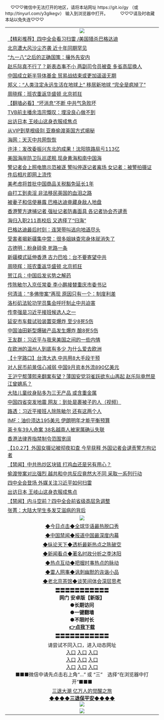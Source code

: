  <table>
　<tr>
♡♡♡微信中无法打开的地区，请将本站网址 https://git.io/gy （或 http://tinyurl.com/y3glkegv） 输入到浏览器中打开。 
　</tr>
　<tr>
♡♡♡请及时收藏本站以免失连♡♡♡
   </tr>
   <tr>
    <td align=center><img src="https://github.com/gyhhx/image-upload/blob/master/title1.jpg" /></td>
 </tr>
<tr><td align="left"><a href="https://xwood.fun/oo.aspx?name=c1089113&key=nqynnipsxfbxcbni&from=gy">【精彩推荐】四中全会看习扫雷 /美国猎杀巴格达迪</a></td></tr>
<tr><td align="left"><a href="https://xwood.fun/oo.aspx?name=c1089263&key=nqynnipsxfbxcbni&from=gy">北京遭大风沙尘齐袭 近十年同期罕见</a></td></tr>
<tr><td align="left"><a href="https://xwood.fun/oo.aspx?name=c1089192&key=nqynnipsxfbxcbni&from=gy">“九一八”之后的正确国策：攘外先安内</a></td></tr>
<tr><td align="left"><a href="https://xwood.fun/oo.aspx?name=c1088927&key=nqynnipsxfbxcbni&from=gy">赵乐际真不行了？新表态事不小 两副司令员被查 多省高层换人</a></td></tr>
<tr><td align="left"><a href="https://xwood.fun/oo.aspx?name=c1089231&key=nqynnipsxfbxcbni&from=gy">中国成立新半导体基金 贸易战结束或更加遥遥无期</a></td></tr>
<tr><td align="left"><a href="https://xwood.fun/oo.aspx?name=c1089313&key=nqynnipsxfbxcbni&from=gy">郑义：“人类注定永远生活在地球上” 移居新地球 “完全是疯掉了”</a></td></tr>
<tr><td align="left"><a href="https://xwood.fun/oo.aspx?name=c1088599&key=nqynnipsxfbxcbni&from=gy">周晓辉：班农重返华盛顿 北京抓狂</a></td></tr>
<tr><td align="left"><a href="https://xwood.fun/oo.aspx?name=c1088709&key=nqynnipsxfbxcbni&from=gy">【翻墙必看】“坏消息”不断 中共气急败坏</a></td></tr>
<tr><td align="left"><a href="https://xwood.fun/oo.aspx?name=c1089282&key=nqynnipsxfbxcbni&from=gy">TVB前主播余浩宗慨叹：埋没良心做不到</a></td></tr>
<tr><td align="left"><a href="https://xwood.fun/oo.aspx?name=c1089028&key=nqynnipsxfbxcbni&from=gy">出访日本 王岐山这身衣服成焦点</a></td></tr>
<tr><td align="left"><a href="https://xwood.fun/oo.aspx?name=c1089136&key=nqynnipsxfbxcbni&from=gy">从VIP到草根级别 亚裔偷渡英国方式揭秘</a></td></tr>
<tr><td align="left"><a href="https://xwood.fun/oo.aspx?name=c1089256&key=nqynnipsxfbxcbni&from=gy">海网：天灭中共网恢恢</a></td></tr>
<tr><td align="left"><a href="https://xwood.fun/oo.aspx?name=c1089309&key=nqynnipsxfbxcbni&from=gy">许沣：发改委振兴东北的成果！沈阳铁路局亏113亿</a></td></tr>
<tr><td align="left"><a href="https://xwood.fun/oo.aspx?name=c1089241&key=nqynnipsxfbxcbni&from=gy">美国海岸防卫队巡逻舰 现身黄海和南中国海</a></td></tr>
<tr><td align="left"><a href="https://xwood.fun/oo.aspx?name=c1089230&key=nqynnipsxfbxcbni&from=gy">警记者会上照电筒示范被逐 警叫停逐记者离场 女记者：被警拍摄证件后相片即网上流传</a></td></tr>
<tr><td align="left"><a href="https://xwood.fun/oo.aspx?name=c1089319&key=nqynnipsxfbxcbni&from=gy">美考虑将首批中国商品关税豁免延长1年</a></td></tr>
<tr><td align="left"><a href="https://xwood.fun/oo.aspx?name=c1089304&key=nqynnipsxfbxcbni&from=gy">由打工到卖淫 非法移民英国的血泪之路</a></td></tr>
<tr><td align="left"><a href="https://xwood.fun/oo.aspx?name=c1088969&key=nqynnipsxfbxcbni&from=gy">被妻子和信使暴露 巴格达迪竟藏身敌人地盘</a></td></tr>
<tr><td align="left"><a href="https://xwood.fun/oo.aspx?name=c1089234&key=nqynnipsxfbxcbni&from=gy">香港警方逮捕记者 强扯记者防毒面具 各记者协会齐谴责</a></td></tr>
<tr><td align="left"><a href="https://xwood.fun/oo.aspx?name=c1089308&key=nqynnipsxfbxcbni&from=gy">海归入职211高校后 又选择了“归海”</a></td></tr>
<tr><td align="left"><a href="https://xwood.fun/oo.aspx?name=c1088835&key=nqynnipsxfbxcbni&from=gy">巴格达迪最后时刻：连哭带叫逃向地道尽头</a></td></tr>
<tr><td align="left"><a href="https://xwood.fun/oo.aspx?name=c1089047&key=nqynnipsxfbxcbni&from=gy">受害者揭新疆集中营：很多姐妹查完身体就消失了</a></td></tr>
<tr><td align="left"><a href="https://xwood.fun/oo.aspx?name=c1089300&key=nqynnipsxfbxcbni&from=gy">古德明：粉身碎骨 死路一条</a></td></tr>
<tr><td align="left"><a href="https://xwood.fun/oo.aspx?name=c1089243&key=nqynnipsxfbxcbni&from=gy">新疆模式延伸香港 古力巴哈：台不要寄望中共</a></td></tr>
<tr><td align="left"><a href="https://xwood.fun/oo.aspx?name=c1089247&key=nqynnipsxfbxcbni&from=gy">周晓辉：班农重返华盛顿 北京抓狂</a></td></tr>
<tr><td align="left"><a href="https://xwood.fun/oo.aspx?name=c1089307&key=nqynnipsxfbxcbni&from=gy">贺江兵：中国后发劣势之解药</a></td></tr>
<tr><td align="left"><a href="https://xwood.fun/oo.aspx?name=c1087482&key=nqynnipsxfbxcbni&from=gy">传陈敏尔入京任常委 李小鹏接替重庆市委书记</a></td></tr>
<tr><td align="left"><a href="https://xwood.fun/oo.aspx?name=c1089310&key=nqynnipsxfbxcbni&from=gy">何清涟：“多佛惨案”再现 原因只有一个：制度利差</a></td></tr>
<tr><td align="left"><a href="https://xwood.fun/oo.aspx?name=c1089267&key=nqynnipsxfbxcbni&from=gy">洛杉矶法轮功学员集会呼吁制止中共迫害</a></td></tr>
<tr><td align="left"><a href="https://xwood.fun/oo.aspx?name=c1089080&key=nqynnipsxfbxcbni&from=gy">传李强是习近平接班候选人之一</a></td></tr>
<tr><td align="left"><a href="https://xwood.fun/oo.aspx?name=c1089111&key=nqynnipsxfbxcbni&from=gy">延安市车载试验装置突爆炸 至少8死5伤</a></td></tr>
<tr><td align="left"><a href="https://xwood.fun/oo.aspx?name=c1089224&key=nqynnipsxfbxcbni&from=gy">中国油田新型爆破产品发生爆炸 酿8死5伤</a></td></tr>
<tr><td align="left"><a href="https://xwood.fun/oo.aspx?name=c1088941&key=nqynnipsxfbxcbni&from=gy">王友群：习近平与我来美国之间的一些内情</a></td></tr>
<tr><td align="left"><a href="https://xwood.fun/oo.aspx?name=c1089305&key=nqynnipsxfbxcbni&from=gy">在欧洲的温州人到底有多少 为什么爱去欧洲</a></td></tr>
<tr><td align="left"><a href="https://xwood.fun/oo.aspx?name=c1089138&key=nqynnipsxfbxcbni&from=gy">【十字路口】台湾大选 中共用8大手段干预</a></td></tr>
<tr><td align="left"><a href="https://xwood.fun/oo.aspx?name=c1089227&key=nqynnipsxfbxcbni&from=gy">对人民币前景信心减弱 中国9月资本外流890亿美元</a></td></tr>
<tr><td align="left"><a href="https://xwood.fun/oo.aspx?name=c1089148&key=nqynnipsxfbxcbni&from=gy">王沪宁帮薄熙来翻案有望？薄国安党羽雀跃欲东山再起 赵乐际竟然是江曾嫡系？</a></td></tr>
<tr><td align="left"><a href="https://xwood.fun/oo.aspx?name=c1089264&key=nqynnipsxfbxcbni&from=gy">大陆儿童纹身贴多为三无产品 或含重金属</a></td></tr>
<tr><td align="left"><a href="https://xwood.fun/oo.aspx?name=c1089098&key=nqynnipsxfbxcbni&from=gy">中国四省突发地震 网友：到处是裹被子的人（视频）</a></td></tr>
<tr><td align="left"><a href="https://xwood.fun/oo.aspx?name=c1089215&key=nqynnipsxfbxcbni&from=gy">路透：习近平接班人除陈敏尔 还有这两个人</a></td></tr>
<tr><td align="left"><a href="https://xwood.fun/oo.aspx?name=c1089232&key=nqynnipsxfbxcbni&from=gy">IMF：油价须达195美元 伊朗明年才能平衡预算</a></td></tr>
<tr><td align="left"><a href="https://xwood.fun/oo.aspx?name=c1089110&key=nqynnipsxfbxcbni&from=gy">英卡车39人命案 38名越南人被家属确认失联</a></td></tr>
<tr><td align="left"><a href="https://xwood.fun/oo.aspx?name=c1089288&key=nqynnipsxfbxcbni&from=gy">香港法律界指禁制令范围宽阔</a></td></tr>
<tr><td align="left"><a href="https://xwood.fun/oo.aspx?name=c1089228&key=nqynnipsxfbxcbni&from=gy">【10.27】外国女摄记被彻夜扣查 今早获释 外国记者会谴责警方拘记者</a></td></tr>
<tr><td align="left"><a href="https://xwood.fun/oo.aspx?name=c1089027&key=nqynnipsxfbxcbni&from=gy">【禁闻】中共热炒区块链 打鸡血还是另有用心？</a></td></tr>
<tr><td align="left"><a href="https://xwood.fun/oo.aspx?name=c1088956&key=nqynnipsxfbxcbni&from=gy">偷渡惨案对比强烈 越共和中共反应竟然大不同 采取一系列行动</a></td></tr>
<tr><td align="left"><a href="https://xwood.fun/oo.aspx?name=c1089049&key=nqynnipsxfbxcbni&from=gy">四中全会登场 外媒关注习近平如何扫雷</a></td></tr>
<tr><td align="left"><a href="https://xwood.fun/oo.aspx?name=c1089209&key=nqynnipsxfbxcbni&from=gy">出访日本 王岐山这身衣服成焦点</a></td></tr>
<tr><td align="left"><a href="https://xwood.fun/oo.aspx?name=c1088978&key=nqynnipsxfbxcbni&from=gy">【禁闻】内斗空前？四中全会前省级高层急调整</a></td></tr>
<tr><td align="left"><a href="https://xwood.fun/oo.aspx?name=c1088970&key=nqynnipsxfbxcbni&from=gy">张菁：大陆大学生多发艾滋病的背后</a></td></tr>

 <tr>
    <td align=center><img src="https://github.com/gyhhx/image-upload/blob/master/shipin.jpg" /></td>
  </tr>
 <tr>
   <td align=center> 
<a href="https://tru28th.xwood.fun/oo.aspx?name=c816850&key=nqynnipsxfbxcbni&from=gy&tag=9877">◆今日点击◆全球华语最热脱口秀</a><br/>
    </td>
  </tr>
  <tr>
  <td align=center>
<a href="https://tru28th.xwood.fun/oo.aspx?name=c816860&key=nqynnipsxfbxcbni&from=gy&tag=99733110">◆中国禁闻◆报道中国最深度内幕</a><br/>
   </tr>
  <tr>
     <td align=center>
<a href="https://tru28th.xwood.fun/oo.aspx?name=c816855&key=nqynnipsxfbxcbni&from=gy&tag=997110">◆纵论天下◆透析最新热点之陈破空</a><br/>
   </tr>
   <tr>
      <td align=center>
<a href="https://tru28th.xwood.fun/oo.aspx?name=c838308&key=nqynnipsxfbxcbni&from=gy&tag=9973110">◆新闻看点◆著名时政分析之李沐阳</a><br/>
   </tr>
   <tr>
     <td align=center>
<a href="https://tru28th.xwood.fun/oo.aspx?name=c816852&key=nqynnipsxfbxcbni&from=gy&tag=9733110">◆热点互动◆把握时事热点的脉动</a><br/>
   </tr>
   <tr>
      <td align=center>
<a href="https://tru28th.xwood.fun/oo.aspx?name=c816694&key=nqynnipsxfbxcbni&from=gy&tag=93310">◆雷人网事◆讽刺幽默的诙谐小品</a><br/>
   </tr>
   <tr>
    <td align=center>
<a href="https://tru28th.xwood.fun/oo.aspx?name=c816650&key=nqynnipsxfbxcbni&from=gy&tag=9973110">◆老北京茶馆◆谈笑间体会深层思考</a><br/>
   </tr>
  <tr>
    <td align=center>
 <b>〓〓〓〓〓〓〓〓〓〓〓<br/>网门 安卓版【新版】<br/> ●长期访问<br/> ●一键翻墙<br/>  ●不限时长<br/> 
 <a href="https://share.weiyun.com/56vcOpb">👉<b>点我下载</a><br/>〓〓〓〓〓〓〓〓〓〓〓<br/>
    </td>
    </tr>
   <tr>
    <td align=center>请尝试不同入口，进入动态网址<br/>
      <a href="https://s3.us-east-2.amazonaws.com/ogateo/show.htm">入口</a>
      <a href="https://s3.ca-central-1.amazonaws.com/ogatec/show.htm">入口</a>
      <a href="https://s3.ap-southeast-2.amazonaws.com/ogatey/show.htm">入口</a><br/>
      <a href="https://s3.ap-northeast-2.amazonaws.com/ogates/show.htm">入口</a>
      <a href="https://s3.eu-central-1.amazonaws.com/ogatef/show.htm">入口</a>
      <a href="https://s3.ap-south-1.amazonaws.com/ogatem/show.htm">入口</a><br/>
      <a href="https://s3-us-west-1.amazonaws.com/ogaten/show.htm">入口</a>
      <a href="https://s3.eu-west-2.amazonaws.com/ogatel/show.htm">入口</a>
      <a href="https://s3.ap-northeast-1.amazonaws.com/ogatet/show.htm">入口</a><br/>
      ■■■微信中请先点击右上角“...” 或 “三”　选择“在浏览器中打开”■■■<b><br/>
    </td>
  </tr>
  <tr>  
  <td align=center>
  <a href="https://tru28th.xwood.fun/oo.aspx?name=c894205&key=nqynnipsxfbxcbni&from=gy&tag=9973110">三退大潮 亿万人的觉醒之旅</a><br/>
      <a href="https://tru28th.xwood.fun/oo.aspx?name=ogQuit.aspx&key=nqynnipsxfbxcbni&from=gy"><b>◆◆◆◆三退保平安◆◆◆◆<br/></a>
      <img src="https://github.com/gyhhx/image-upload/blob/master/3t.jpg" /><br/>
      </td>
  </tr>
   <tr>
    <td align=center><img src="https://raw.githubusercontent.com/oGate2/Up/master/oGate_640.jpg"/></td>
  </tr>
</table>
